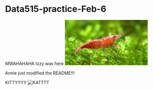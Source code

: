 # Data515-practice-Feb-6
MWAHAHAHA Izzy was here 
![alt text](download.jpeg "shrimp")

Annie just modified the README!!!


KITTYYYY
![KATTTT](https://media.giphy.com/media/vFKqnCdLPNOKc/giphy.gif)